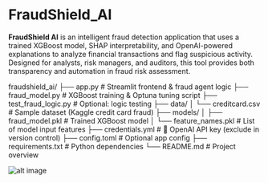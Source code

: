 # FraudShield_AI
**FraudShield AI** is an intelligent fraud detection application that uses a trained XGBoost model, SHAP interpretability, and OpenAI-powered explanations to analyze financial transactions and flag suspicious activity. Designed for analysts, risk managers, and auditors, this tool provides both transparency and automation in fraud risk assessment.


fraudshield_ai/
├── app.py # Streamlit frontend & fraud agent logic
├── fraud_model.py # XGBoost training & Optuna tuning script
├── test_fraud_logic.py # Optional: logic testing
├── data/
│ └── creditcard.csv # Sample dataset (Kaggle credit card fraud)
├── models/
│ ├── fraud_model.pkl # Trained XGBoost model
│ └── feature_names.pkl # List of model input features
├── credentials.yml # 🔐 OpenAI API key (exclude in version control)
├── config.toml # Optional app config
├── requirements.txt # Python dependencies
└── README.md # Project overview

![alt image]()
